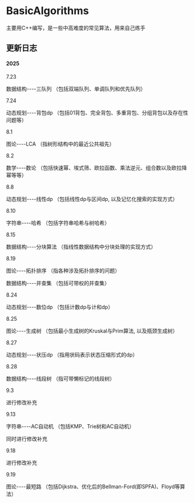 # BasicAlgorithms
主要用C++编写，是一些中高难度的常见算法，用来自己练手


## 更新日志
#### 2025
7.23

数据结构----三队列
（包括双端队列、单调队列和优先队列）

7.24

动态规划----背包dp
（包括01背包、完全背包、多重背包、分组背包以及存在性问题等）

8.1

图论----LCA
（指树形结构中的最近公共祖先）

8.2

数学----数论
（包括快速幂、埃式筛、欧拉函数、乘法逆元、组合数以及欧拉降幂等等）

8.8

动态规划----线性dp
（包括线性dp与区间dp, 以及记忆化搜索的实现方式）

8.10

字符串----哈希
（包括字符串哈希与树哈希）

8.15

数据结构----分块算法
（指线性数据结构中分块处理的实现方式）

8.19

图论----拓扑排序
（指各种涉及拓扑排序的问题）

数据结构----并查集
（包括可带权的并查集）

8.24

动态规划----数位dp
（包括计数dp与计和dp）

8.25

图论----生成树
（包括最小生成树的Kruskal与Prim算法, 以及瓶颈生成树）

8.27

动态规划----状压dp
（指用状码表示状态压缩形式的dp）

8.28

数据结构----线段树
（指可带懒标记的线段树）

9.3

进行修改补充

9.13

字符串----AC自动机
（包括KMP、Trie树和AC自动机）

同时进行修改补充

9.18

进行修改补充

9.19

图论----最短路
（包括Dijkstra、优化后的Bellman-Ford(即SPFA)、Floyd等算法）